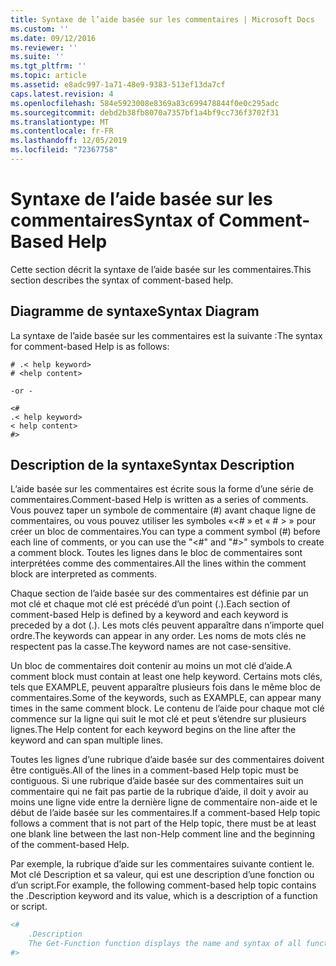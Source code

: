 ```yaml
---
title: Syntaxe de l’aide basée sur les commentaires | Microsoft Docs
ms.custom: ''
ms.date: 09/12/2016
ms.reviewer: ''
ms.suite: ''
ms.tgt_pltfrm: ''
ms.topic: article
ms.assetid: e8adc997-1a71-48e9-9383-513ef13da7cf
caps.latest.revision: 4
ms.openlocfilehash: 584e5923008e8369a83c699478844f0e0c295adc
ms.sourcegitcommit: debd2b38fb8070a7357bf1a4bf9cc736f3702f31
ms.translationtype: MT
ms.contentlocale: fr-FR
ms.lasthandoff: 12/05/2019
ms.locfileid: "72367758"
---
```

# <a name="syntax-of-comment-based-help"></a><span data-ttu-id="0dcad-102">Syntaxe de l’aide basée sur les commentaires</span><span class="sxs-lookup"><span data-stu-id="0dcad-102">Syntax of Comment-Based Help</span></span>

<span data-ttu-id="0dcad-103">Cette section décrit la syntaxe de l’aide basée sur les commentaires.</span><span class="sxs-lookup"><span data-stu-id="0dcad-103">This section describes the syntax of comment-based help.</span></span>

## <a name="syntax-diagram"></a><span data-ttu-id="0dcad-104">Diagramme de syntaxe</span><span class="sxs-lookup"><span data-stu-id="0dcad-104">Syntax Diagram</span></span>

 <span data-ttu-id="0dcad-105">La syntaxe de l’aide basée sur les commentaires est la suivante :</span><span class="sxs-lookup"><span data-stu-id="0dcad-105">The syntax for comment-based Help is as follows:</span></span>

```
# .< help keyword>
# <help content>

-or -

<#
.< help keyword>
< help content>
#>
```

## <a name="syntax-description"></a><span data-ttu-id="0dcad-106">Description de la syntaxe</span><span class="sxs-lookup"><span data-stu-id="0dcad-106">Syntax Description</span></span>

 <span data-ttu-id="0dcad-107">L’aide basée sur les commentaires est écrite sous la forme d’une série de commentaires.</span><span class="sxs-lookup"><span data-stu-id="0dcad-107">Comment-based Help is written as a series of comments.</span></span> <span data-ttu-id="0dcad-108">Vous pouvez taper un symbole de commentaire (#) avant chaque ligne de commentaires, ou vous pouvez utiliser les symboles «\<# » et « # > » pour créer un bloc de commentaires.</span><span class="sxs-lookup"><span data-stu-id="0dcad-108">You can type a comment symbol (#) before each line of comments, or you can use the "\<#" and "#>" symbols to create a comment block.</span></span> <span data-ttu-id="0dcad-109">Toutes les lignes dans le bloc de commentaires sont interprétées comme des commentaires.</span><span class="sxs-lookup"><span data-stu-id="0dcad-109">All the lines within the comment block are interpreted as comments.</span></span>

 <span data-ttu-id="0dcad-110">Chaque section de l’aide basée sur des commentaires est définie par un mot clé et chaque mot clé est précédé d’un point (.).</span><span class="sxs-lookup"><span data-stu-id="0dcad-110">Each section of comment-based Help is defined by a keyword and each keyword is preceded by a dot (.).</span></span> <span data-ttu-id="0dcad-111">Les mots clés peuvent apparaître dans n’importe quel ordre.</span><span class="sxs-lookup"><span data-stu-id="0dcad-111">The keywords can appear in any order.</span></span> <span data-ttu-id="0dcad-112">Les noms de mots clés ne respectent pas la casse.</span><span class="sxs-lookup"><span data-stu-id="0dcad-112">The keyword names are not case-sensitive.</span></span>

 <span data-ttu-id="0dcad-113">Un bloc de commentaires doit contenir au moins un mot clé d’aide.</span><span class="sxs-lookup"><span data-stu-id="0dcad-113">A comment block must contain at least one help keyword.</span></span> <span data-ttu-id="0dcad-114">Certains mots clés, tels que EXAMPLE, peuvent apparaître plusieurs fois dans le même bloc de commentaires.</span><span class="sxs-lookup"><span data-stu-id="0dcad-114">Some of the keywords, such as EXAMPLE, can appear many times in the same comment block.</span></span> <span data-ttu-id="0dcad-115">Le contenu de l’aide pour chaque mot clé commence sur la ligne qui suit le mot clé et peut s’étendre sur plusieurs lignes.</span><span class="sxs-lookup"><span data-stu-id="0dcad-115">The Help content for each keyword begins on the line after the keyword and can span multiple lines.</span></span>

 <span data-ttu-id="0dcad-116">Toutes les lignes d’une rubrique d’aide basée sur des commentaires doivent être contiguës.</span><span class="sxs-lookup"><span data-stu-id="0dcad-116">All of the lines in a comment-based Help topic must be contiguous.</span></span> <span data-ttu-id="0dcad-117">Si une rubrique d’aide basée sur des commentaires suit un commentaire qui ne fait pas partie de la rubrique d’aide, il doit y avoir au moins une ligne vide entre la dernière ligne de commentaire non-aide et le début de l’aide basée sur les commentaires.</span><span class="sxs-lookup"><span data-stu-id="0dcad-117">If a comment-based Help topic follows a comment that is not part of the Help topic, there must be at least one blank line between the last non-Help comment line and the beginning of the comment-based Help.</span></span>

 <span data-ttu-id="0dcad-118">Par exemple, la rubrique d’aide sur les commentaires suivante contient le. Mot clé Description et sa valeur, qui est une description d’une fonction ou d’un script.</span><span class="sxs-lookup"><span data-stu-id="0dcad-118">For example, the following comment-based help topic contains the .Description keyword and its value, which is a description of a function or script.</span></span>

```powershell
<#
    .Description
    The Get-Function function displays the name and syntax of all functions in the session.
#>
```